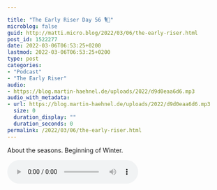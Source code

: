 ```yaml
---

title: "The Early Riser Day 56 🎙🌅"
microblog: false
guid: http://matti.micro.blog/2022/03/06/the-early-riser.html
post_id: 1522277
date: 2022-03-06T06:53:25+0200
lastmod: 2022-03-06T06:53:25+0200
type: post
categories:
- "Podcast"
- "The Early Riser"
audio:
- https://blog.martin-haehnel.de/uploads/2022/d9d0eaa6d6.mp3
audio_with_metadata:
- url: https://blog.martin-haehnel.de/uploads/2022/d9d0eaa6d6.mp3
  size: 0
  duration_display: ""
  duration_seconds: 0
permalink: /2022/03/06/the-early-riser.html
---
```

About the seasons. Beginning of Winter.

<audio controls="controls" src="https://blog.martin-haehnel.de/uploads/2022/d9d0eaa6d6.mp3" preload="metadata" />
